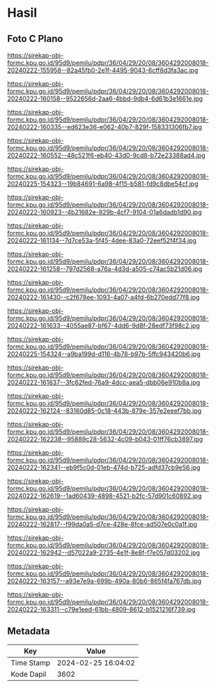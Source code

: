 # Hasil

## Foto C Plano

https://sirekap-obj-formc.kpu.go.id/95d9/pemilu/pdpr/36/04/29/20/08/3604292008018-20240222-155958--82a45fb0-2e1f-4495-9043-6cff8d3fa3ac.jpg

https://sirekap-obj-formc.kpu.go.id/95d9/pemilu/pdpr/36/04/29/20/08/3604292008018-20240222-160158--9522656d-2aa6-4bbd-9db4-6d61b3e1661e.jpg

https://sirekap-obj-formc.kpu.go.id/95d9/pemilu/pdpr/36/04/29/20/08/3604292008018-20240222-160335--ed623e36-e062-40b7-829f-158331306fb7.jpg

https://sirekap-obj-formc.kpu.go.id/95d9/pemilu/pdpr/36/04/29/20/08/3604292008018-20240222-160552--48c521f6-eb40-43d0-9cd8-b72e23388ad4.jpg

https://sirekap-obj-formc.kpu.go.id/95d9/pemilu/pdpr/36/04/29/20/08/3604292008018-20240225-154323--19b84691-6a98-4f15-b581-fd9c8dbe54cf.jpg

https://sirekap-obj-formc.kpu.go.id/95d9/pemilu/pdpr/36/04/29/20/08/3604292008018-20240222-160923--4b21682e-929b-4cf7-9104-01a6dadb1d90.jpg

https://sirekap-obj-formc.kpu.go.id/95d9/pemilu/pdpr/36/04/29/20/08/3604292008018-20240222-161134--7d7ce53a-5f45-4dee-83a0-72eef52f4f34.jpg

https://sirekap-obj-formc.kpu.go.id/95d9/pemilu/pdpr/36/04/29/20/08/3604292008018-20240222-161258--797d2568-a76a-4d3d-a505-c74ac5b21d06.jpg

https://sirekap-obj-formc.kpu.go.id/95d9/pemilu/pdpr/36/04/29/20/08/3604292008018-20240222-161430--c2f678ee-1093-4a07-a4fd-6b270edd77f8.jpg

https://sirekap-obj-formc.kpu.go.id/95d9/pemilu/pdpr/36/04/29/20/08/3604292008018-20240222-161633--4055ae87-bf67-4dd6-9d8f-28edf73f98c2.jpg

https://sirekap-obj-formc.kpu.go.id/95d9/pemilu/pdpr/36/04/29/20/08/3604292008018-20240225-154324--a9ba199d-d116-4b78-b97b-5ffc943420b6.jpg

https://sirekap-obj-formc.kpu.go.id/95d9/pemilu/pdpr/36/04/29/20/08/3604292008018-20240222-161837--3fc62fed-76a9-4dcc-aea5-dbb06e910b8a.jpg

https://sirekap-obj-formc.kpu.go.id/95d9/pemilu/pdpr/36/04/29/20/08/3604292008018-20240222-162124--83160d85-0c18-443b-879e-357e2eeef7bb.jpg

https://sirekap-obj-formc.kpu.go.id/95d9/pemilu/pdpr/36/04/29/20/08/3604292008018-20240222-162238--95889c28-5632-4c09-b043-01ff76cb3897.jpg

https://sirekap-obj-formc.kpu.go.id/95d9/pemilu/pdpr/36/04/29/20/08/3604292008018-20240222-162341--eb9f5c0d-01eb-474d-b725-adfd37cb9e56.jpg

https://sirekap-obj-formc.kpu.go.id/95d9/pemilu/pdpr/36/04/29/20/08/3604292008018-20240222-162619--1ad60439-4898-4521-b2fc-57d901c60892.jpg

https://sirekap-obj-formc.kpu.go.id/95d9/pemilu/pdpr/36/04/29/20/08/3604292008018-20240222-162817--f99da0a5-d7ce-428e-8fce-ad507e0c0a1f.jpg

https://sirekap-obj-formc.kpu.go.id/95d9/pemilu/pdpr/36/04/29/20/08/3604292008018-20240222-162942--d57022a9-2735-4e1f-8e8f-f7e057d03202.jpg

https://sirekap-obj-formc.kpu.go.id/95d9/pemilu/pdpr/36/04/29/20/08/3604292008018-20240222-163157--a93e7e9a-699b-490a-80b6-865f4fa767db.jpg

https://sirekap-obj-formc.kpu.go.id/95d9/pemilu/pdpr/36/04/29/20/08/3604292008018-20240222-163311--c79e1eed-61bb-4809-8612-b1521216f739.jpg


## Metadata

| Key        | Value               |
| ---------- | ------------------- |
| Time Stamp | 2024-02-25 16:04:02 |
| Kode Dapil | 3602                |




